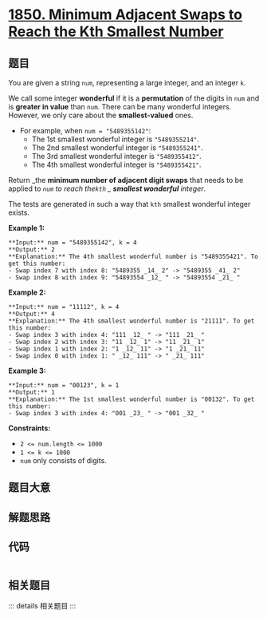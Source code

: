 # [1850. Minimum Adjacent Swaps to Reach the Kth Smallest Number](https://leetcode.com/problems/minimum-adjacent-swaps-to-reach-the-kth-smallest-number)

## 题目

You are given a string `num`, representing a large integer, and an integer
`k`.

We call some integer **wonderful** if it is a **permutation** of the digits in
`num` and is **greater in value** than `num`. There can be many wonderful
integers. However, we only care about the **smallest-valued** ones.

  * For example, when `num = "5489355142"`: 
    * The 1st smallest wonderful integer is `"5489355214"`.
    * The 2nd smallest wonderful integer is `"5489355241"`.
    * The 3rd smallest wonderful integer is `"5489355412"`.
    * The 4th smallest wonderful integer is `"5489355421"`.

Return _the **minimum number of adjacent digit swaps** that needs to be
applied to _`num` _to reach the_`kth` _ **smallest wonderful** integer_.

The tests are generated in such a way that `kth` smallest wonderful integer
exists.



**Example 1:**

    
    
    **Input:** num = "5489355142", k = 4
    **Output:** 2
    **Explanation:** The 4th smallest wonderful number is "5489355421". To get this number:
    - Swap index 7 with index 8: "5489355 _14_ 2" -> "5489355 _41_ 2"
    - Swap index 8 with index 9: "54893554 _12_ " -> "54893554 _21_ "
    

**Example 2:**

    
    
    **Input:** num = "11112", k = 4
    **Output:** 4
    **Explanation:** The 4th smallest wonderful number is "21111". To get this number:
    - Swap index 3 with index 4: "111 _12_ " -> "111 _21_ "
    - Swap index 2 with index 3: "11 _12_ 1" -> "11 _21_ 1"
    - Swap index 1 with index 2: "1 _12_ 11" -> "1 _21_ 11"
    - Swap index 0 with index 1: " _12_ 111" -> " _21_ 111"
    

**Example 3:**

    
    
    **Input:** num = "00123", k = 1
    **Output:** 1
    **Explanation:** The 1st smallest wonderful number is "00132". To get this number:
    - Swap index 3 with index 4: "001 _23_ " -> "001 _32_ "
    



**Constraints:**

  * `2 <= num.length <= 1000`
  * `1 <= k <= 1000`
  * `num` only consists of digits.


## 题目大意

## 解题思路

## 代码

```javascript

```

## 相关题目

::: details 相关题目
:::

